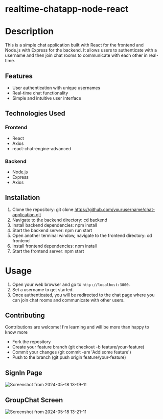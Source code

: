 # realtime-chatapp-node-react
# Description
This is a simple chat application built with React for the frontend and Node.js with Express for the backend. It allows users to authenticate with a username and then join chat rooms to communicate with each other in real-time.

## Features
- User authentication with unique usernames
- Real-time chat functionality
- Simple and intuitive user interface

## Technologies Used
### Frontend
- React
- Axios
- react-chat-engine-advanced

### Backend
- Node.js
- Express
- Axios

## Installation
1. Clone the repository: git clone https://github.com/yourusername/chat-application.git
2. Navigate to the backend directory: cd backend
3. Install backend dependencies: npm install
4. Start the backend server: npm run start
5. Open another terminal window, navigate to the frontend directory: cd frontend
6. Install frontend dependencies: npm install
7. Start the frontend server: npm start

# Usage
1. Open your web browser and go to `http://localhost:3000`.
2. Set a username to get started.
3. Once authenticated, you will be redirected to the chat page where you can join chat rooms and communicate with other users.

## Contributing
Contributions are welcome! I'm learning and will be more than happy to know more
- Fork the repository
- Create your feature branch (git checkout -b feature/your-feature)
- Commit your changes (git commit -am 'Add some feature')
- Push to the branch (git push origin feature/your-feature)

## SignIn Page
![Screenshot from 2024-05-18 13-19-11](https://github.com/haseeb-ahsan/realtime-chatapp-node-react/assets/84566594/44a84cd0-d586-40b5-995a-eef6b06929fe)

## GroupChat Screen
![Screenshot from 2024-05-18 13-21-11](https://github.com/haseeb-ahsan/realtime-chatapp-node-react/assets/84566594/3854c9cc-e96a-4369-821f-0dfcbea82595)

